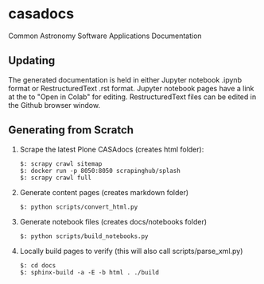 # casadocs
Common Astronomy Software Applications Documentation


## Updating
The generated documentation is held in either Jupyter notebook .ipynb format 
or RestructuredText .rst format.  Jupyter notebook pages have a link at the 
to "Open in Colab" for editing.  RestructuredText files can be edited in the
Github browser window.


## Generating from Scratch

1. Scrape the latest Plone CASAdocs (creates html folder):
   ```
   $: scrapy crawl sitemap
   $: docker run -p 8050:8050 scrapinghub/splash
   $: scrapy crawl full
   ```

2. Generate content pages (creates markdown folder)
   ```
   $: python scripts/convert_html.py
   ``` 

3. Generate notebook files (creates docs/notebooks folder)
   ```
   $: python scripts/build_notebooks.py
   ```

4. Locally build pages to verify (this will also call scripts/parse_xml.py)
   ```
   $: cd docs
   $: sphinx-build -a -E -b html . ./build
   ```



